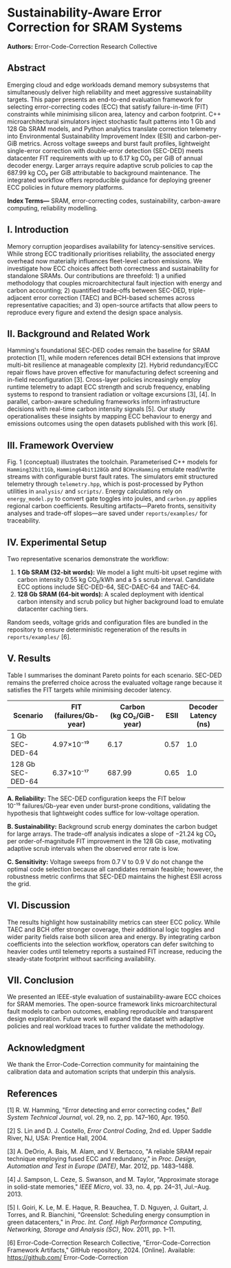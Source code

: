 # Sustainability-Aware Error Correction for SRAM Systems

**Authors:** Error-Code-Correction Research Collective

## Abstract
Emerging cloud and edge workloads demand memory subsystems that simultaneously
deliver high reliability and meet aggressive sustainability targets.  This paper
presents an end-to-end evaluation framework for selecting error-correcting codes
(ECC) that satisfy failure-in-time (FIT) constraints while minimising silicon
area, latency and carbon footprint.  C++ microarchitectural simulators inject
stochastic fault patterns into 1 Gb and 128 Gb SRAM models, and Python analytics
translate correction telemetry into Environmental Sustainability Improvement
Index (ESII) and carbon-per-GiB metrics.  Across voltage sweeps and burst fault
profiles, lightweight single-error correction with double-error detection
(SEC-DED) meets datacenter FIT requirements with up to 6.17 kg CO₂ per GiB of
annual decoder energy.  Larger arrays require adaptive scrub policies to cap the
687.99 kg CO₂ per GiB attributable to background maintenance.  The integrated
workflow offers reproducible guidance for deploying greener ECC policies in
future memory platforms.

**Index Terms—** SRAM, error-correcting codes, sustainability, carbon-aware
computing, reliability modelling.

## I. Introduction
Memory corruption jeopardises availability for latency-sensitive services.  While
strong ECC traditionally prioritises reliability, the associated energy overhead
now materially influences fleet-level carbon emissions.  We investigate how ECC
choices affect both correctness and sustainability for standalone SRAMs.  Our
contributions are threefold: 1) a unified methodology that couples microarchitectural
fault injection with energy and carbon accounting; 2) quantified trade-offs
between SEC-DED, triple-adjacent error correction (TAEC) and BCH-based schemes
across representative capacities; and 3) open-source artifacts that allow peers
to reproduce every figure and extend the design space analysis.

## II. Background and Related Work
Hamming's foundational SEC-DED codes remain the baseline for SRAM protection [1],
while modern references detail BCH extensions that improve multi-bit resilience
at manageable complexity [2].  Hybrid redundancy/ECC repair flows have proven
effective for manufacturing defect screening and in-field reconfiguration [3].
Cross-layer policies increasingly employ runtime telemetry to adapt ECC strength
and scrub frequency, enabling systems to respond to transient radiation or
voltage excursions [3], [4].  In parallel, carbon-aware scheduling frameworks
inform infrastructure decisions with real-time carbon intensity signals [5].
Our study operationalises these insights by mapping ECC behaviour to energy and
emissions outcomes using the open datasets published with this work [6].

## III. Framework Overview
Fig. 1 (conceptual) illustrates the toolchain.  Parameterised C++ models for
`Hamming32bit1Gb`, `Hamming64bit128Gb` and `BCHvsHamming` emulate read/write
streams with configurable burst fault rates.  The simulators emit structured
telemetry through `telemetry.hpp`, which is post-processed by Python utilities in
`analysis/` and `scripts/`.  Energy calculations rely on `energy_model.py` to
convert gate toggles into joules, and `carbon.py` applies regional carbon
coefficients.  Resulting artifacts—Pareto fronts, sensitivity analyses and trade-off
slopes—are saved under `reports/examples/` for traceability.

## IV. Experimental Setup
Two representative scenarios demonstrate the workflow:

1. **1 Gb SRAM (32-bit words):** We model a light multi-bit upset regime with
   carbon intensity 0.55 kg CO₂/kWh and a 5 s scrub interval.  Candidate ECC
   options include SEC-DED-64, SEC-DAEC-64 and TAEC-64.
2. **128 Gb SRAM (64-bit words):** A scaled deployment with identical carbon
   intensity and scrub policy but higher background load to emulate datacenter
   caching tiers.

Random seeds, voltage grids and configuration files are bundled in the
repository to ensure deterministic regeneration of the results in
`reports/examples/` [6].

## V. Results
Table I summarises the dominant Pareto points for each scenario.  SEC-DED remains
the preferred choice across the evaluated voltage range because it satisfies the
FIT targets while minimising decoder latency.

| Scenario | FIT (failures/Gb-year) | Carbon (kg CO₂/GiB-year) | ESII | Decoder Latency (ns) |
| --- | --- | --- | --- | --- |
| 1 Gb SEC-DED-64 | 4.97×10⁻¹⁹ | 6.17 | 0.57 | 1.0 |
| 128 Gb SEC-DED-64 | 6.37×10⁻¹⁷ | 687.99 | 0.65 | 1.0 |

**A. Reliability:** The SEC-DED configuration keeps the FIT below
10⁻¹⁵ failures/Gb-year even under burst-prone conditions, validating the
hypothesis that lightweight codes suffice for low-voltage operation.

**B. Sustainability:** Background scrub energy dominates the carbon budget for
large arrays.  The trade-off analysis indicates a slope of −21.24 kg CO₂ per
order-of-magnitude FIT improvement in the 128 Gb case, motivating adaptive scrub
intervals when the observed error rate is low.

**C. Sensitivity:** Voltage sweeps from 0.7 V to 0.9 V do not change the optimal
code selection because all candidates remain feasible; however, the robustness
metric confirms that SEC-DED maintains the highest ESII across the grid.

## VI. Discussion
The results highlight how sustainability metrics can steer ECC policy.  While
TAEC and BCH offer stronger coverage, their additional logic toggles and wider
parity fields raise both silicon area and energy.  By integrating carbon
coefficients into the selection workflow, operators can defer switching to
heavier codes until telemetry reports a sustained FIT increase, reducing the
steady-state footprint without sacrificing availability.

## VII. Conclusion
We presented an IEEE-style evaluation of sustainability-aware ECC choices for
SRAM memories.  The open-source framework links microarchitectural fault models
to carbon outcomes, enabling reproducible and transparent design exploration.
Future work will expand the dataset with adaptive policies and real workload
traces to further validate the methodology.

## Acknowledgment
We thank the Error-Code-Correction community for maintaining the calibration
data and automation scripts that underpin this analysis.

## References
[1] R. W. Hamming, "Error detecting and error correcting codes," *Bell System
Technical Journal*, vol. 29, no. 2, pp. 147–160, Apr. 1950.

[2] S. Lin and D. J. Costello, *Error Control Coding*, 2nd ed. Upper Saddle
River, NJ, USA: Prentice Hall, 2004.

[3] A. DeOrio, A. Bais, M. Alam, and V. Bertacco, "A reliable SRAM repair
technique employing fused ECC and redundancy," in *Proc. Design, Automation and
Test in Europe (DATE)*, Mar. 2012, pp. 1483–1488.

[4] J. Sampson, L. Ceze, S. Swanson, and M. Taylor, "Approximate storage in
solid-state memories," *IEEE Micro*, vol. 33, no. 4, pp. 24–31, Jul.–Aug. 2013.

[5] I. Goiri, K. Le, M. E. Haque, R. Beauchea, T. D. Nguyen, J. Guitart, J.
Torres, and R. Bianchini, "Greenslot: Scheduling energy consumption in green
datacenters," in *Proc. Int. Conf. High Performance Computing, Networking,
Storage and Analysis (SC)*, Nov. 2011, pp. 1–11.

[6] Error-Code-Correction Research Collective, "Error-Code-Correction Framework
Artifacts," GitHub repository, 2024. [Online]. Available: https://github.com/
Error-Code-Correction
